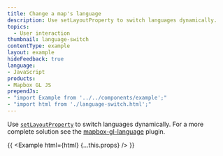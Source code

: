 ```yaml
---
title: Change a map's language
description: Use setLayoutProperty to switch languages dynamically.
topics:
  - User interaction
thumbnail: language-switch
contentType: example
layout: example
hideFeedback: true
language:
- JavaScript
products:
- Mapbox GL JS
prependJs:
- "import Example from '../../components/example';"
- "import html from './language-switch.html';"
---
```


Use [`setLayoutProperty`](https://maplibre.org/maplibre-gl-js-docs/api/map/#map#setlayoutproperty) to switch languages dynamically. For a more complete solution see the [mapbox-gl-language](https://github.com/mapbox/mapbox-gl-language/) plugin.

{{ <Example html={html} {...this.props} /> }}
